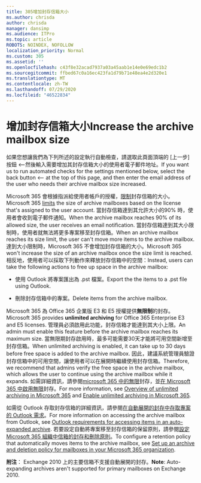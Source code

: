 ```yaml
---
title: 305增加封存信箱大小
ms.author: chrisda
author: chrisda
manager: dansimp
ms.audience: ITPro
ms.topic: article
ROBOTS: NOINDEX, NOFOLLOW
localization_priority: Normal
ms.custom: 305
ms.assetid: ''
ms.openlocfilehash: c43f8e32acad7937a03a45aab1e14e0e69edc1b2
ms.sourcegitcommit: ffbed67c0a16ec423fa1d79b71e48ea4e2d320e1
ms.translationtype: MT
ms.contentlocale: zh-TW
ms.lasthandoff: 07/29/2020
ms.locfileid: "46522834"
---
```

# <a name="increase-the-archive-mailbox-size"></a><span data-ttu-id="3e9d6-102">增加封存信箱大小</span><span class="sxs-lookup"><span data-stu-id="3e9d6-102">Increase the archive mailbox size</span></span>


<span data-ttu-id="3e9d6-103">如果您想讓我們為下列所述的設定執行自動檢查，請選取此頁面頂端的 [上一步] 按鈕 <--然後輸入需要增加其封存信箱大小的使用者電子郵件地址。</span><span class="sxs-lookup"><span data-stu-id="3e9d6-103">If you want us to run automated checks for the settings mentioned below, select the back button <-- at the top of this page, and then enter the email address of the user who needs their archive mailbox size increased.</span></span>

<span data-ttu-id="3e9d6-104">Microsoft 365 會根據指派給使用者帳戶的授權，[限制](https://docs.microsoft.com/office365/servicedescriptions/exchange-online-service-description/exchange-online-limits#mailbox-storage-limits)封存信箱的大小。</span><span class="sxs-lookup"><span data-stu-id="3e9d6-104">Microsoft 365 [limits](https://docs.microsoft.com/office365/servicedescriptions/exchange-online-service-description/exchange-online-limits#mailbox-storage-limits) the size of archive mailboxes based on the license that's assigned to the user account.</span></span> <span data-ttu-id="3e9d6-105">當封存信箱達到其允許大小的90% 時，使用者會收到電子郵件通知。</span><span class="sxs-lookup"><span data-stu-id="3e9d6-105">When the archive mailbox reaches 90% of its allowed size, the user receives an email notification.</span></span> <span data-ttu-id="3e9d6-106">當封存信箱達到其大小限制時，使用者就無法將更多專案移至封存信箱。</span><span class="sxs-lookup"><span data-stu-id="3e9d6-106">When an archive mailbox reaches its size limit, the user can't move more items to the archive mailbox.</span></span> <span data-ttu-id="3e9d6-107">達到大小限制時，Microsoft 365 不會增加封存信箱的大小。</span><span class="sxs-lookup"><span data-stu-id="3e9d6-107">Microsoft 365 won't increase the size of an archive mailbox once the size limit is reached.</span></span> <span data-ttu-id="3e9d6-108">相反地，使用者可以採取下列動作來釋放封存信箱中的空間：</span><span class="sxs-lookup"><span data-stu-id="3e9d6-108">Instead, users can take the following actions to free up space in the archive mailbox:</span></span>

- <span data-ttu-id="3e9d6-109">使用 Outlook 將專案匯出為 .pst 檔案。</span><span class="sxs-lookup"><span data-stu-id="3e9d6-109">Export the the items to a .pst file using Outlook.</span></span>

- <span data-ttu-id="3e9d6-110">刪除封存信箱中的專案。</span><span class="sxs-lookup"><span data-stu-id="3e9d6-110">Delete items from the archive mailbox.</span></span>

<span data-ttu-id="3e9d6-111">Microsoft 365 為 Office 365 企業版 E3 和 E5 授權提供**無限制**的封存。</span><span class="sxs-lookup"><span data-stu-id="3e9d6-111">Microsoft 365 provides **unlimited archiving** for Office 365 Enterprise E3 and E5 licenses.</span></span> <span data-ttu-id="3e9d6-112">管理員必須啟用此功能，封存信箱才能達到其大小上限。</span><span class="sxs-lookup"><span data-stu-id="3e9d6-112">An admin must enable this feature before the archive mailbox reaches its maximum size.</span></span> <span data-ttu-id="3e9d6-113">當無限期封存啟用時，最多可能需要30天才能將可用空間新增至封存信箱。</span><span class="sxs-lookup"><span data-stu-id="3e9d6-113">When unlimited archiving is enabled, it can take up to 30 days before free space is added to the archive mailbox.</span></span> <span data-ttu-id="3e9d6-114">因此，建議系統管理員驗證封存信箱中的可用空間，讓使用者可以在展開時繼續使用封存信箱。</span><span class="sxs-lookup"><span data-stu-id="3e9d6-114">Therefore, we recommend that admins verify the free space in the archive mailbox, which allows the user to continue using the archive mailbox while it expands.</span></span> <span data-ttu-id="3e9d6-115">如需詳細資訊，請參閱[microsoft 365 中的無限](https://docs.microsoft.com/microsoft-365/compliance/unlimited-archiving)封存，並[在 Microsoft 365 中啟用無限](https://docs.microsoft.com/microsoft-365/compliance/enable-unlimited-archiving)封存。</span><span class="sxs-lookup"><span data-stu-id="3e9d6-115">For more information, see [Overview of unlimited archiving in Microsoft 365](https://docs.microsoft.com/microsoft-365/compliance/unlimited-archiving) and [Enable unlimited archiving in Microsoft 365](https://docs.microsoft.com/microsoft-365/compliance/enable-unlimited-archiving).</span></span>

<span data-ttu-id="3e9d6-116">如需從 Outlook 存取封存信箱的詳細資訊，請參閱[在自動展開的封存中存取專案的 Outlook 需求](https://docs.microsoft.com/microsoft-365/compliance/unlimited-archiving#outlook-requirements-for-accessing-items-in-an-auto-expanded-archive)。</span><span class="sxs-lookup"><span data-stu-id="3e9d6-116">For more information on accessing the archive mailbox from Outlook, see [Outlook requirements for accessing items in an auto-expanded archive](https://docs.microsoft.com/microsoft-365/compliance/unlimited-archiving#outlook-requirements-for-accessing-items-in-an-auto-expanded-archive).</span></span> <span data-ttu-id="3e9d6-117">若要設定自動將專案移至封存信箱的保留原則，請參閱[設定 Microsoft 365 組織中信箱的封存和刪除原則](https://docs.microsoft.com/microsoft-365/compliance/set-up-an-archive-and-deletion-policy-for-mailboxes)。</span><span class="sxs-lookup"><span data-stu-id="3e9d6-117">To configure a retention policy that automatically moves items to the archive mailbox, see [Set up an archive and deletion policy for mailboxes in your Microsoft 365 organization](https://docs.microsoft.com/microsoft-365/compliance/set-up-an-archive-and-deletion-policy-for-mailboxes).</span></span>

<span data-ttu-id="3e9d6-118">**附注**： Exchange 2010 上的主要信箱不支援自動展開的封存。</span><span class="sxs-lookup"><span data-stu-id="3e9d6-118">**Note**: Auto-expanding archives aren't supported for primary mailboxes on Exchange 2010.</span></span>
